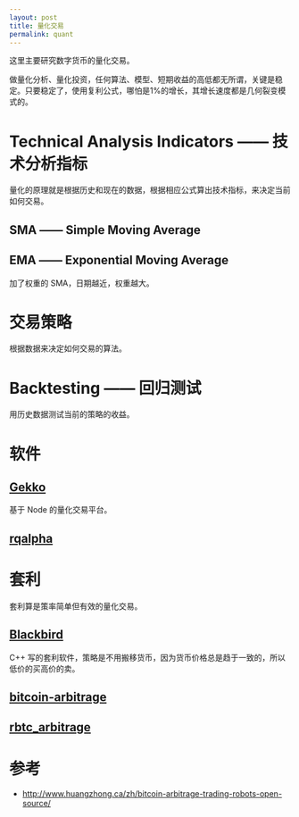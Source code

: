 ```yaml
---
layout: post
title: 量化交易
permalink: quant
---
```

这里主要研究数字货币的量化交易。

做量化分析、量化投资，任何算法、模型、短期收益的高低都无所谓，关键是稳定。只要稳定了，使用复利公式，哪怕是1%的增长，其增长速度都是几何裂变模式的。

# Technical Analysis Indicators —— 技术分析指标
量化的原理就是根据历史和现在的数据，根据相应公式算出技术指标，来决定当前如何交易。

## SMA —— Simple Moving Average

## EMA —— Exponential Moving Average
加了权重的 SMA，日期越近，权重越大。

# 交易策略
根据数据来决定如何交易的算法。

# Backtesting —— 回归测试
用历史数据测试当前的策略的收益。

# 软件

## [Gekko](https://github.com/askmike/gekko)
基于 Node 的量化交易平台。

## [rqalpha](http://rqalpha.io/)

# 套利
套利算是策率简单但有效的量化交易。

## [Blackbird](https://github.com/butor/blackbird)
C++ 写的套利软件，策略是不用搬移货币，因为货币价格总是趋于一致的，所以低价的买高价的卖。

## [bitcoin-arbitrage](https://github.com/maxme/bitcoin-arbitrage)

## [rbtc_arbitrage](https://github.com/hstove/rbtc_arbitrage)

# 参考
- http://www.huangzhong.ca/zh/bitcoin-arbitrage-trading-robots-open-source/
